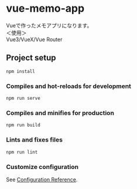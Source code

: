 # vue-memo-app
Vueで作ったメモアプリになります。<br>
＜使用＞<br>
Vue3/VueX/Vue Router<br>
## Project setup
```
npm install
```

### Compiles and hot-reloads for development
```
npm run serve
```

### Compiles and minifies for production
```
npm run build
```

### Lints and fixes files
```
npm run lint
```

### Customize configuration
See [Configuration Reference](https://cli.vuejs.org/config/).
